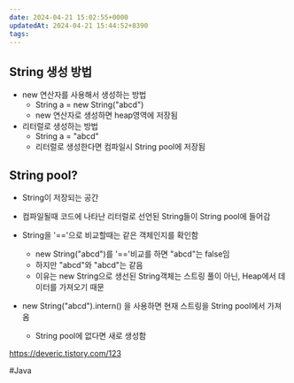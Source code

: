 ```yaml
---
date: 2024-04-21 15:02:55+0000
updatedAt: 2024-04-21 15:44:52+8390
tags: 
---
```

## String 생성 방법
- new 연산자를 사용해서 생성하는 방법
	- String a = new String("abcd")
	- new 연산자로 생성하면 heap영역에 저장됨
- 리터럴로 생성하는 방법
	- String a = "abcd"
	- 리터럴로 생성한다면 컴파일시 String pool에 저장됨

## String pool?
- String이 저장되는 공간
- 컴파일될때 코드에 나타난 리터럴로 선언된 String들이 String pool에 들어감
- String을 '\=='으로 비교할때는 같은 객체인지를 확인함
	- new String("abcd")를 '\=='비교를 하면 "abcd"는 false임
	- 하지만 "abcd"와 "abcd"는 같음
	- 이유는 new String으로 생선된 String객체는 스트링 풀이 아닌, Heap에서 데이터를 가져오기 때문

- new String("abcd").intern() 을 사용하면 현재 스트링을 String pool에서 가져옴
	- String pool에 없다면 새로 생성함

https://deveric.tistory.com/123

#Java 